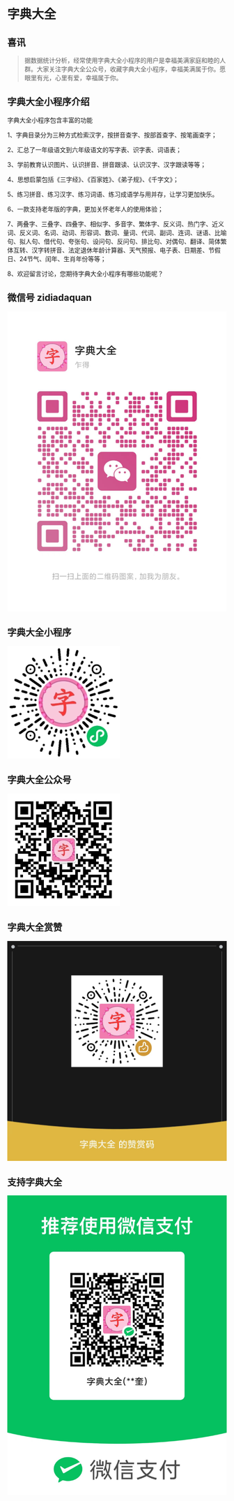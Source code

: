 # 字典大全

## 喜讯

> 据数据统计分析，经常使用字典大全小程序的用户是幸福美满家庭和睦的人群。大家关注字典大全公众号，收藏字典大全小程序，幸福美满属于你。愿眼里有光，心里有爱，幸福属于你。

## 字典大全小程序介绍

字典大全小程序包含丰富的功能

1、字典目录分为三种方式检索汉字，按拼音查字、按部首查字、按笔画查字；

2、汇总了一年级语文到六年级语文的写字表、识字表、词语表；

3、学前教育认识图片、认识拼音、拼音跟读、认识汉字、汉字跟读等等；

4、思想启蒙包括《三字经》、《百家姓》、《弟子规》、《千字文》；

5、练习拼音、练习汉字、练习词语、练习成语学与用并存，让学习更加快乐。

6、一款支持老年版的字典，更加关怀老年人的使用体验；

7、两叠字、三叠字、四叠字、相似字、多音字、繁体字、反义词、热门字、近义词、反义词、名词、动词、形容词、数词、量词、代词、副词、连词、谜语、比喻句、拟人句、借代句、夸张句、设问句、反问句、排比句、对偶句、翻译、简体繁体互转、汉字转拼音、法定退休年龄计算器、天气预报、电子表、日期差、节假日、24节气、闰年、生肖年份等等；

8、欢迎留言讨论，您期待字典大全小程序有哪些功能呢？

## 微信号 zidiadaquan
![字典大全公众号](./wxh.jpg)

## 字典大全小程序
![字典大全公众号](./xcx.jpg)

## 字典大全公众号
![字典大全公众号](./gzh.jpg)

## 字典大全赏赞
![字典大全赏赞](./sz.jpg)

## 支持字典大全
![字典大全捐赠](./zf.jpg)

